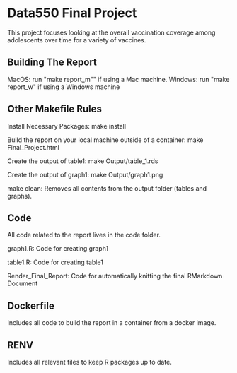 # Data550 Final Project

This project focuses looking at the overall vaccination coverage among adolescents over time for a variety of vaccines. 

## Building The Report


MacOS: run "make report_m"" if using a Mac machine.
Windows: run "make report_w" if using a Windows machine

## Other Makefile Rules

Install Necessary Packages: make install

Build the report on your local machine outside of a container: make Final_Project.html

Create the output of table1: make Output/table_1.rds

Create the output of graph1: make Output/graph1.png

make clean: Removes all contents from the output folder (tables and graphs).

## Code

All code related to the report lives in the code folder.

graph1.R: Code for creating graph1

table1.R: Code for creating table1

Render_Final_Report: Code for automatically knitting the final RMarkdown Document

## Dockerfile

Includes all code to build the report in a container from a docker image.

## RENV

Includes all relevant files to keep R packages up to date. 



